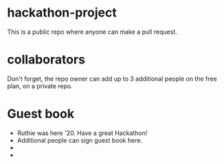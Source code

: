 # hackathon-project
This is a public repo where anyone can make a pull request.

# collaborators
Don't forget, the repo owner can add up to 3 additional people on the free plan, on a private repo.

# Guest book
  * Ruthie was here '20. Have a great Hackathon!
  * Additional people can sign guest book here.
  *
  *
